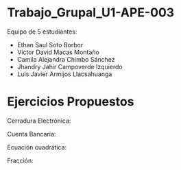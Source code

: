 # Trabajo_Grupal_U1-APE-003
Equipo de 5 estudiantes:
-	Ethan Saul Soto Borbor
-	Víctor David Macas Montaño
-	Camila Alejandra Chimbo Sánchez
-	Jhandry Jahir Campoverde Izquierdo
-	Luis Javier Armijos Llacsahuanga

# Ejercicios Propuestos
Cerradura Electrónica:

Cuenta Bancaria:

Ecuación cuadrática:

Fracción:
